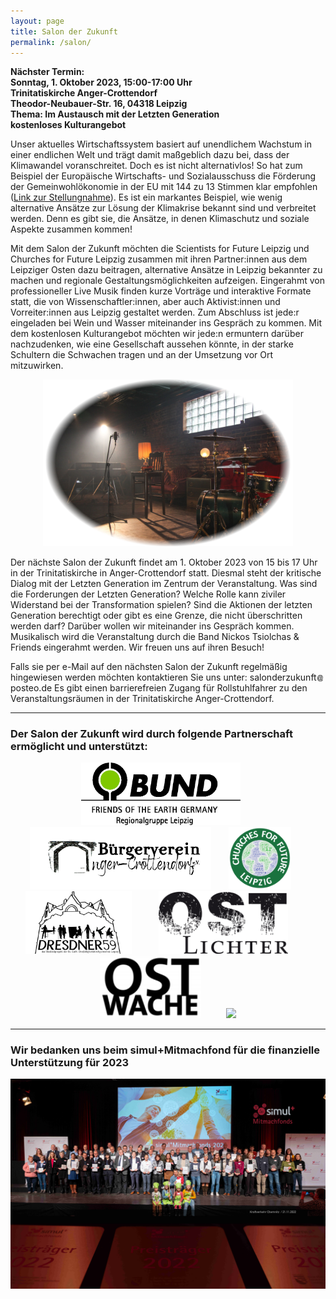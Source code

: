 ```yaml
---
layout: page
title: Salon der Zukunft
permalink: /salon/
---
```


<b>Nächster Termin:<br> 
Sonntag, 1. Oktober 2023, 15:00-17:00 Uhr<br>
Trinitatiskirche Anger-Crottendorf<br>
Theodor-Neubauer-Str. 16, 04318 Leipzig<br>
Thema: Im Austausch mit der Letzten Generation<br>
kostenloses Kulturangebot  
</b>

Unser aktuelles Wirtschaftssystem basiert auf unendlichem Wachstum in einer endlichen Welt und trägt damit maßgeblich dazu bei, dass der Klimawandel voranschreitet. Doch es ist nicht alternativlos! So hat zum Beispiel der Europäische Wirtschafts- und 
Sozialausschuss die Förderung der Gemeinwohlökonomie in der EU mit 144 zu 13 Stimmen klar empfohlen 
(<a href="https://eur-lex.europa.eu/legal-content/DE/TXT/?uri=CELEX%3A52015IE2060">Link zur Stellungnahme</a>). Es ist ein markantes Beispiel, wie wenig 
alternative Ansätze zur Lösung der Klimakrise bekannt sind und verbreitet werden. Denn es gibt sie, die Ansätze, in denen Klimaschutz und soziale Aspekte zusammen kommen! 

Mit dem Salon der Zukunft möchten die Scientists for Future Leipzig und Churches for Future Leipzig zusammen mit ihren Partner:innen aus dem Leipziger Osten dazu beitragen, alternative Ansätze in Leipzig bekannter zu machen und regionale Gestaltungsmöglichkeiten aufzeigen. Eingerahmt von professioneller Live Musik finden kurze Vorträge und interaktive Formate statt, die von Wissenschaftler:innen, aber auch Aktivist:innen und Vorreiter:innen aus Leipzig gestaltet werden. Zum Abschluss ist jede:r eingeladen bei Wein und Wasser miteinander ins Gespräch zu kommen. Mit dem kostenlosen Kulturangebot möchten wir jede:n ermuntern darüber nachzudenken, wie eine Gesellschaft aussehen könnte, in der starke Schultern die Schwachen tragen und an der Umsetzung vor Ort mitzuwirken.

<p align="center">
<img id="Salon" src="/images/Salon-Bild1.png" width="400">
</p>


Der nächste Salon der Zukunft findet am 1. Oktober 2023 von 15 bis 17 Uhr in der Trinitatiskirche in Anger-Crottendorf statt. Diesmal steht der kritische Dialog mit der Letzten Generation im Zentrum der Veranstaltung. Was sind die Forderungen der Letzten Generation? Welche Rolle kann ziviler Widerstand bei der Transformation spielen? Sind die Aktionen der letzten Generation berechtigt oder gibt es eine Grenze, die nicht überschritten werden darf? Darüber wollen wir miteinander ins Gespräch kommen. Musikalisch wird die Veranstaltung durch die Band Nickos Tsiolchas & Friends eingerahmt werden. Wir freuen uns auf ihren Besuch! 

Falls sie per e-Mail auf den nächsten Salon der Zukunft regelmäßig hingewiesen werden möchten kontaktieren Sie uns unter: s&#x61;lo&#110;d&#101;rzuku&#110;ft<img src="/images/symbol-add.png" height="10px" alt="&#x40;" style="margin:0px +1px -1px +1px;border-style:none;">post&#101;o.d&#101; Es gibt einen barrierefreien Zugang für Rollstuhlfahrer zu den Veranstaltungsräumen in der Trinitatiskirche Anger-Crottendorf.

<hr>

<h3 id="Partner"><b>Der Salon der Zukunft wird durch folgende Partnerschaft ermöglicht und unterstützt:</b></h3>

<p align="center">
<a href="https://www.bund-leipzig.de/" target="blank"><img height="100px" src="/images/Logo_BUND.jpg"></a>&nbsp;&nbsp;&nbsp;&nbsp;&nbsp;&nbsp;
<a href="https://www.bv-anger-crottendorf.de/" target="blank"><img height="100px" src="/images/Logo_BVAC.png"></a>&nbsp;&nbsp;&nbsp;&nbsp;&nbsp;&nbsp;
<a href="https://esg-leipzig.de/uber-uns/arbeitskreise/churches-for-future-leipzig/" target="blank"><img height="100px" src="/images/Logo_CFF.png"></a>&nbsp;&nbsp;&nbsp;&nbsp;&nbsp;&nbsp;
<a href="https://www.dresdner59.de/" target="blank"><img height="100px" src="/images/Logo-Dresdner59.jpg"></a>&nbsp;&nbsp;&nbsp;&nbsp;&nbsp;&nbsp;
&nbsp;&nbsp;&nbsp;
<a href="https://www.ostlichter-leipzig.de/" target="blank"><img height="100px" src="/images/Logo_Ostlichter.jpg"></a>&nbsp;&nbsp;&nbsp;&nbsp;&nbsp;&nbsp;&nbsp;&nbsp;&nbsp;
<a href="https://www.ostwache.org/" target="blank"><img height="100px" src="/images/Logo_Ostwache.png"></a>&nbsp;&nbsp;&nbsp;&nbsp;&nbsp;&nbsp;&nbsp;&nbsp;&nbsp;
<a href="https://s4f-leipzig.de/" target="blank"><img height="100px" src="/images/s4f_logo_leipzig.png"></a>
</p>

<hr>

<h3 id="Partner"><b>Wir bedanken uns beim simul+Mitmachfond für die finanzielle Unterstützung für 2023</b></h3>
<p align="center">
<a href="https://www.simulplusmitmachfonds.de/de/index.html" target="blank"><img width="600" src="/images/2022-11-21-Simul+Mitmachfond.jpg"></a>
</p>
